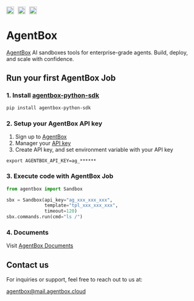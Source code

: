 <h4 align="left" style="display: flex; align-items: center;">
  <a href="https://pypi.org/project/agentbox-python-sdk/">
    <img alt="Last 1 month downloads for the Python SDK" loading="lazy" width="auto" height="20" decoding="async" 
    style="margin-right: 10px;" 
    src="https://img.shields.io/pypi/dm/agentbox-python-sdk?label=PyPI%20Downloads">
  </a>
  <a href="https://pypi.org/project/agentbox-python-sdk/">
    <img alt="Python >= 3.9" loading="lazy" width="auto" height="20" decoding="async" 
    style="margin-right: 10px;" 
    src="https://img.shields.io/badge/Python-3.9%2B-blue">
  </a>
  <a href="https://www.apache.org/licenses/LICENSE-2.0">
    <img alt="Apache License 2.0" loading="lazy" width="auto" height="20" decoding="async" 
    style="margin-right: 0;" 
    src="https://img.shields.io/badge/License-Apache%202.0-blue">
  </a>
</h4>

# AgentBox

[AgentBox](https://agentbox.space) AI sandboxes tools for enterprise-grade agents. Build, deploy, and scale with confidence.

## Run your first AgentBox Job

### 1. Install [agentbox-python-sdk](https://pypi.org/project/agentbox-python-sdk/)

```bash
pip install agentbox-python-sdk
```

### 2. Setup your AgentBox API key

1. Sign up to [AgentBox](https://agentbox.space)
2. Manager your [API key](https://agentbox.space/home/api-keys)
3. Create API key, and set environment variable with your API key

```
export AGENTBOX_API_KEY=ag_******
```

### 3. Execute code with AgentBox Job

```python
from agentbox import Sandbox

sbx = Sandbox(api_key="ag_xxx_xxx_xxx",
              template="tpl_xxx_xxx_xxx",
              timeout=120)
sbx.commands.run(cmd="ls /")
```

### 4. Documents

Visit [AgentBox Documents](https://agentbox.space/docs)

## Contact us

For inquiries or support, feel free to reach out to us at:

[agentbox@mail.agentbox.cloud](mailto:agentbox@mail.agentbox.cloud)


